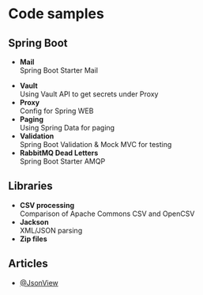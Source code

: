 # Code samples

## Spring Boot
- **Mail**\
Spring Boot Starter Mail

[//]: # (Need refactoring )
- **Vault**\
Using Vault API to get secrets under Proxy
- **Proxy**\
Config for Spring WEB
- **Paging**\
Using Spring Data for paging
- **Validation**\
Spring Boot Validation & Mock MVC for testing
- **RabbitMQ Dead Letters**\
Spring Boot Starter AMQP




## Libraries
- **CSV processing**\
  Comparison of Apache Commons CSV and OpenCSV
- **Jackson**\
  XML/JSON parsing
- **Zip files**

[//]: # (  Not finished)





## Articles
- [@JsonView](https://reflectoring.io/jackson-jsonview-tutorial/)





[//]: # (
TODO
zip
сертификаты?
rabbit mq
брокеры сообщений
security
web socket
)
